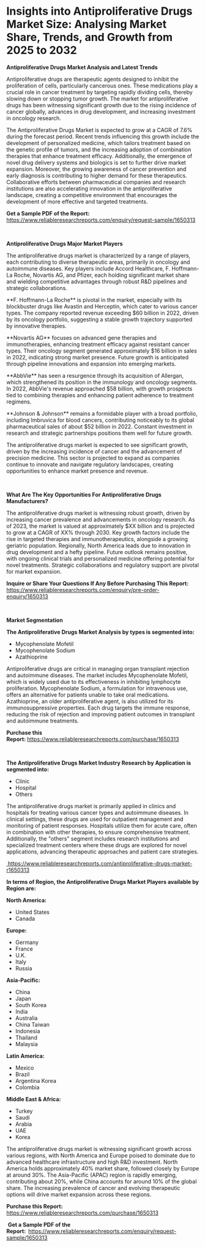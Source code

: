 <p><h1>Insights into Antiproliferative Drugs Market Size: Analysing Market Share, Trends, and Growth from 2025 to 2032</h1></p><p><strong>Antiproliferative Drugs Market Analysis and Latest Trends</strong></p>
<p><p>Antiproliferative drugs are therapeutic agents designed to inhibit the proliferation of cells, particularly cancerous ones. These medications play a crucial role in cancer treatment by targeting rapidly dividing cells, thereby slowing down or stopping tumor growth. The market for antiproliferative drugs has been witnessing significant growth due to the rising incidence of cancer globally, advances in drug development, and increasing investment in oncology research.</p><p>The Antiproliferative Drugs Market is expected to grow at a CAGR of 7.6% during the forecast period. Recent trends influencing this growth include the development of personalized medicine, which tailors treatment based on the genetic profile of tumors, and the increasing adoption of combination therapies that enhance treatment efficacy. Additionally, the emergence of novel drug delivery systems and biologics is set to further drive market expansion. Moreover, the growing awareness of cancer prevention and early diagnosis is contributing to higher demand for these therapeutics. Collaborative efforts between pharmaceutical companies and research institutions are also accelerating innovation in the antiproliferative landscape, creating a competitive environment that encourages the development of more effective and targeted treatments.</p></p>
<p><strong>Get a Sample PDF of the Report:&nbsp;</strong> <a href="https://www.reliableresearchreports.com/enquiry/request-sample/1650313?utm_campaign=3035&utm_medium=2&utm_source=Github&utm_content=ia&utm_term=12042025&utm_id=antiproliferative-drugs">https://www.reliableresearchreports.com/enquiry/request-sample/1650313</a></p>
<p>&nbsp;</p>
<p><strong>Antiproliferative Drugs Major Market Players</strong></p>
<p><p>The antiproliferative drugs market is characterized by a range of players, each contributing to diverse therapeutic areas, primarily in oncology and autoimmune diseases. Key players include Accord Healthcare, F. Hoffmann-La Roche, Novartis AG, and Pfizer, each holding significant market share and wielding competitive advantages through robust R&D pipelines and strategic collaborations.</p><p>**F. Hoffmann-La Roche** is pivotal in the market, especially with its blockbuster drugs like Avastin and Herceptin, which cater to various cancer types. The company reported revenue exceeding $60 billion in 2022, driven by its oncology portfolio, suggesting a stable growth trajectory supported by innovative therapies.</p><p>**Novartis AG** focuses on advanced gene therapies and immunotherapies, enhancing treatment efficacy against resistant cancer types. Their oncology segment generated approximately $16 billion in sales in 2022, indicating strong market presence. Future growth is anticipated through pipeline innovations and expansion into emerging markets.</p><p>**AbbVie** has seen a resurgence through its acquisition of Allergan, which strengthened its position in the immunology and oncology segments. In 2022, AbbVie's revenue approached $58 billion, with growth prospects tied to combining therapies and enhancing patient adherence to treatment regimens.</p><p>**Johnson & Johnson** remains a formidable player with a broad portfolio, including Imbruvica for blood cancers, contributing noticeably to its global pharmaceutical sales of about $52 billion in 2022. Constant investment in research and strategic partnerships positions them well for future growth.</p><p>The antiproliferative drugs market is expected to see significant growth, driven by the increasing incidence of cancer and the advancement of precision medicine. This sector is projected to expand as companies continue to innovate and navigate regulatory landscapes, creating opportunities to enhance market presence and revenue.</p></p>
<p>&nbsp;</p>
<p><strong>What Are The Key Opportunities For Antiproliferative Drugs Manufacturers?</strong></p>
<p><p>The antiproliferative drugs market is witnessing robust growth, driven by increasing cancer prevalence and advancements in oncology research. As of 2023, the market is valued at approximately $XX billion and is projected to grow at a CAGR of XX% through 2030. Key growth factors include the rise in targeted therapies and immunotherapeutics, alongside a growing geriatric population. Regionally, North America leads due to innovation in drug development and a hefty pipeline. Future outlook remains positive, with ongoing clinical trials and personalized medicine offering potential for novel treatments. Strategic collaborations and regulatory support are pivotal for market expansion.</p></p>
<p><strong>Inquire or Share Your Questions If Any Before Purchasing This Report:</strong> <a href="https://www.reliableresearchreports.com/enquiry/pre-order-enquiry/1650313?utm_campaign=3035&utm_medium=2&utm_source=Github&utm_content=ia&utm_term=12042025&utm_id=antiproliferative-drugs">https://www.reliableresearchreports.com/enquiry/pre-order-enquiry/1650313</a></p>
<p>&nbsp;</p>
<p><strong>Market Segmentation</strong></p>
<p><strong>The Antiproliferative Drugs Market Analysis by types is segmented into:</strong></p>
<p><ul><li>Mycophenolate Mofetil</li><li>Mycophenolate Sodium</li><li>Azathioprine</li></ul></p>
<p><p>Antiproliferative drugs are critical in managing organ transplant rejection and autoimmune diseases. The market includes Mycophenolate Mofetil, which is widely used due to its effectiveness in inhibiting lymphocyte proliferation. Mycophenolate Sodium, a formulation for intravenous use, offers an alternative for patients unable to take oral medications. Azathioprine, an older antiproliferative agent, is also utilized for its immunosuppressive properties. Each drug targets the immune response, reducing the risk of rejection and improving patient outcomes in transplant and autoimmune treatments.</p></p>
<p><strong>Purchase this Report:&nbsp;</strong><a href="https://www.reliableresearchreports.com/purchase/1650313?utm_campaign=3035&utm_medium=2&utm_source=Github&utm_content=ia&utm_term=12042025&utm_id=antiproliferative-drugs">https://www.reliableresearchreports.com/purchase/1650313</a></p>
<p>&nbsp;</p>
<p><strong>The Antiproliferative Drugs Market Industry Research by Application is segmented into:</strong></p>
<p><ul><li>Clinic</li><li>Hospital</li><li>Others</li></ul></p>
<p><p>The antiproliferative drugs market is primarily applied in clinics and hospitals for treating various cancer types and autoimmune diseases. In clinical settings, these drugs are used for outpatient management and monitoring of patient responses. Hospitals utilize them for acute care, often in combination with other therapies, to ensure comprehensive treatment. Additionally, the "others" segment includes research institutions and specialized treatment centers where these drugs are explored for novel applications, advancing therapeutic approaches and patient care strategies.</p></p>
<p><a href="https://www.reliableresearchreports.com/antiproliferative-drugs-market-r1650313?utm_campaign=3035&utm_medium=2&utm_source=Github&utm_content=ia&utm_term=12042025&utm_id=antiproliferative-drugs">&nbsp;https://www.reliableresearchreports.com/antiproliferative-drugs-market-r1650313</a></p>
<p><strong>In terms of Region, the Antiproliferative Drugs Market Players available by Region are:</strong></p>
<p>
    <p> <strong> North America: </strong>
        <ul>
            <li>United States</li>
            <li>Canada</li>
        </ul>
        </p> 
    <p> <strong> Europe: </strong>
        <ul>
            <li>Germany</li>
            <li>France</li>
            <li>U.K.</li>
            <li>Italy</li>
            <li>Russia</li>
        </ul>
        </p> 
    <p> <strong> Asia-Pacific: </strong>
        <ul>
            <li>China</li>
            <li>Japan</li>
            <li>South Korea</li>
            <li>India</li>
            <li>Australia</li>
            <li>China Taiwan</li>
            <li>Indonesia</li>
            <li>Thailand</li>
            <li>Malaysia</li>
        </ul>
        </p> 
    <p> <strong> Latin America: </strong>
        <ul>
            <li>Mexico</li>
            <li>Brazil</li>
            <li>Argentina Korea</li>
            <li>Colombia</li>
        </ul>
        </p> 
    <p> <strong> Middle East & Africa: </strong>
        <ul>
            <li>Turkey</li>
            <li>Saudi</li>
            <li>Arabia</li>
            <li>UAE</li>
            <li>Korea</li>
        </ul>
    </p>
    </p>
<p><p>The antiproliferative drugs market is witnessing significant growth across various regions, with North America and Europe poised to dominate due to advanced healthcare infrastructure and high R&D investment. North America holds approximately 40% market share, followed closely by Europe at around 30%. The Asia-Pacific (APAC) region is rapidly emerging, contributing about 20%, while China accounts for around 10% of the global share. The increasing prevalence of cancer and evolving therapeutic options will drive market expansion across these regions.</p></p>
<p><strong>Purchase this Report: </strong><a href="https://www.reliableresearchreports.com/purchase/1650313?utm_campaign=3035&utm_medium=2&utm_source=Github&utm_content=ia&utm_term=12042025&utm_id=antiproliferative-drugs">https://www.reliableresearchreports.com/purchase/1650313</a></p>
<p>&nbsp;<strong>Get a Sample PDF of the Report:&nbsp;&nbsp;</strong><a href="https://www.reliableresearchreports.com/enquiry/request-sample/1650313?utm_campaign=3035&utm_medium=2&utm_source=Github&utm_content=ia&utm_term=12042025&utm_id=antiproliferative-drugs">https://www.reliableresearchreports.com/enquiry/request-sample/1650313</a></p>
<p><strong></strong></p>
<p><p></p><p></p><p></p></p>